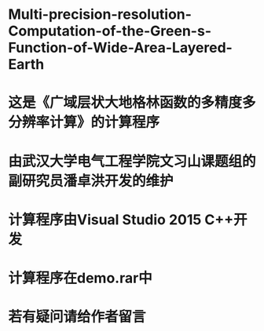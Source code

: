 # Multi-precision-resolution-Computation-of-the-Green-s-Function-of-Wide-Area-Layered-Earth
# 这是《广域层状大地格林函数的多精度多分辨率计算》的计算程序
# 由武汉大学电气工程学院文习山课题组的副研究员潘卓洪开发的维护
# 计算程序由Visual Studio 2015 C++开发
# 计算程序在demo.rar中
# 若有疑问请给作者留言
